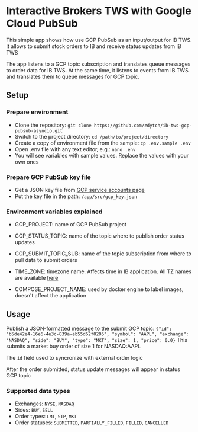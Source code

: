 # Interactive Brokers TWS with Google Cloud PubSub
This simple app shows how use GCP PubSub as an input/output for IB TWS. 
It allows to submit stock orders to IB and receive status updates from IB TWS

The app listens to a GCP topic subscription and translates queue messages to order data for IB TWS. At the same time, it listens to events from IB TWS and translates them to queue messages for GCP topic.

## Setup

### Prepare environment
- Clone the repository: `git clone https://github.com/zdytch/ib-tws-gcp-pubsub-asyncio.git`
- Switch to the project directory: `cd /path/to/project/directory`
- Create a copy of environment file from the sample: `cp .env.sample .env`
- Open .env file with any text editor, e.g.: `nano .env`
- You will see variables with sample values. Replace the values with your own ones

### Prepare GCP PubSub key file
- Get a JSON key file from [GCP service accounts page](https://console.cloud.google.com/iam-admin/serviceaccounts)
- Put the key file in the path: `/app/src/gcp_key.json`

### Environment variables explained
- GCP_PROJECT: name of GCP PubSub project
- GCP_STATUS_TOPIC: name of the topic where to publish order status updates
- GCP_SUBMIT_TOPIC_SUB: name of the topic subscription from where to pull data to submit orders

- TIME_ZONE: timezone name. Affects time in IB application. All TZ names are available [here](https://en.wikipedia.org/wiki/List_of_tz_database_time_zones)

- COMPOSE_PROJECT_NAME: used by docker engine to label images, doesn't affect the application

## Usage

Publish a JSON-formatted message to the submit GCP topic:
`{"id": "b5de42e4-16e6-4e3c-839a-eb55d62f0205", "symbol": "AAPL", "exchange": "NASDAQ", "side": "BUY", "type": "MKT", "size": 1, "price": 0.0}`
This submits a market buy order of size 1 for NASDAQ:AAPL

The `id` field used to syncronize with external order logic

After the order submitted, status update messages will appear in status GCP topic

### Supported data types
- Exchanges: `NYSE`, `NASDAQ`
- Sides: `BUY`, `SELL`
- Order types: `LMT`, `STP`, `MKT`
- Order statuses: `SUBMITTED`, `PARTIALLY_FILLED`, `FILLED`, `CANCELLED`
